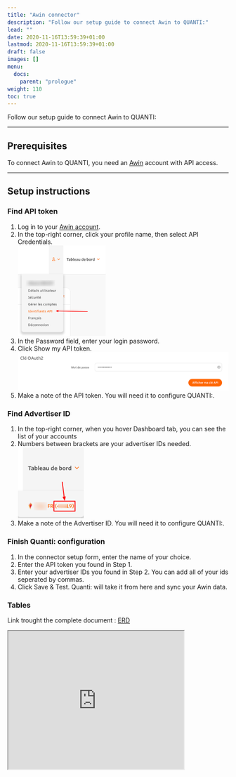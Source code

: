```yaml
---
title: "Awin connector"
description: "Follow our setup guide to connect Awin to QUANTI:"
lead: ""
date: 2020-11-16T13:59:39+01:00
lastmod: 2020-11-16T13:59:39+01:00
draft: false
images: []
menu:
  docs:
    parent: "prologue"
weight: 110
toc: true
---
```


Follow our setup guide to connect Awin to QUANTI:

* * * * *

Prerequisites
----------------------------------------------------------------------------------------------------------------------------------------------------

To connect Awin to QUANTI, you need an [Awin](https://www.awin.com/) account with API access.

* * * * *

Setup instructions
-------------------------------------------------------------------------------------------------------------------------------------------------------------

### Find API token

1.  Log in to your [Awin account](https://ui.awin.com/idp/en/awin/login).
2.  In the top-right corner, click your profile name, then select API Credentials.
</br><img src="awin1.png" style="width:200px;" />
3.  In the Password field, enter your login password.
4.  Click Show my API token.
</br><img src="awin2.png" style="width:500px;" />
5.  Make a note of the API token. You will need it to configure QUANTI:.

### Find Advertiser ID

1.  In the top-right corner, when you hover Dashboard tab, you can see the list of your accounts
2.  Numbers between brackets are your advertiser IDs needed.
</br><img src="awin3.png" style="width:150px;" />
3.  Make a note of the Advertiser ID. You will need it to configure QUANTI:.

### Finish Quanti: configuration

1.  In the connector setup form, enter the name of your choice.
2.  Enter the API token you found in Step 1.
3.  Enter your advertiser IDs you found in Step 2. You can add all of your ids seperated by commas.
4.  Click Save & Test. Quanti: will take it from here and sync your Awin data.

### Tables

Link trought the complete document : [ERD](https://dbdiagram.io/e/6511611dffbf5169f06f6e48/65ce1602ac844320ae38c247)
<iframe width="400" height="315" src='https://dbdiagram.io/e/6511611dffbf5169f06f6e48/65ce1602ac844320ae38c247'> </iframe>
